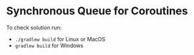 # Synchronous Queue for Coroutines
To check solution run:
* `./gradlew build` for Linux or MacOS
* `gradlew build` for Windows
